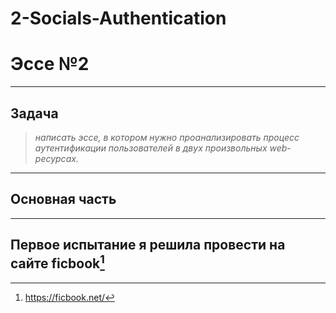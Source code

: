 # 2-Socials-Authentication
# __Эссе №2__
___
## __Задача__
>_написать эссе, в котором нужно проанализировать процесс аутентификации пользователей в двух произвольных web-ресурсах._
___

## __Основная часть__
---
Первое испытание я решила провести на сайте __ficbook__[^1]
---
[^1]: https://ficbook.net/
